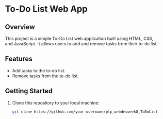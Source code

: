 # To-Do List Web App

## Overview
This project is a simple To-Do List web application built using HTML, CSS, and JavaScript. It allows users to add and remove tasks from their to-do list.

## Features
- Add tasks to the to-do list.
- Remove tasks from the to-do list.

## Getting Started
1. Clone this repository to your local machine:
   ```bash
   git clone https://github.com/your-username/plp_webdevweek8_ToDoListApp.git
